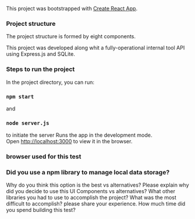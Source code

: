 This project was bootstrapped with [Create React App](https://github.com/facebook/create-react-app).


### Project structure

The project structure is formed by eight components. 



This project was developed along whit a fully-operational internal tool API using Express.js and SQLite.


### Steps to run the project

In the project directory, you can run:
### `npm start` 
and 
### `node server.js`
to initiate the server 
Runs the app in the development mode.<br />
Open [http://localhost:3000](http://localhost:3000) to view it in the browser.


### browser used for this test

### Did you use a npm library to manage local data storage?
Why do you think this option is the best vs alternatives?
Please explain why did you decide to use this UI Components vs
alternatives?
What other libraries you had to use to accomplish the project?
What was the most difficult to accomplish? please share your experience.
How much time did you spend building this test?